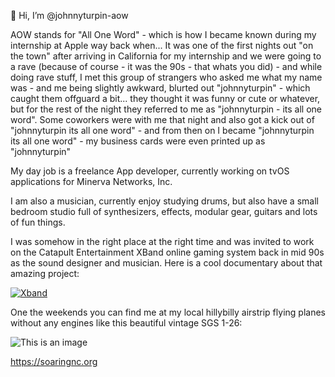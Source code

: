 👋 Hi, I’m @johnnyturpin-aow

AOW stands for "All One Word" - which is how I became known during my internship at Apple way back when... It was one of the first nights out "on the town" after arriving in California for my internship and we were going to a rave (because of course - it was the 90s - that whats you did) - and while doing rave stuff, I met this group of strangers who asked me what my name was - and me being slightly awkward, blurted out "johnnyturpin" - which caught them offguard a bit... they thought it was funny or cute or whatever, but for the rest of the night they referred to me as "johnnyturpin - its all one word". Some coworkers were with me that night and also got a kick out of "johnnyturpin its all one word" - and from then on I became "johnnyturpin its all one word" - my business cards were even printed up as "johnnyturpin"

My day job is a freelance App developer, currently working on tvOS applications for Minerva Networks, Inc.

I am also a musician, currently enjoy studying drums, but also have a small bedroom studio full of synthesizers, effects, modular gear, guitars and lots of fun things.

I was somehow in the right place at the right time and was invited to work on the Catapult Entertainment XBand online gaming system back in mid 90s as the sound designer and musician. Here is a cool documentary about that amazing project:


[![Xband](https://img.youtube.com/vi/k_5M-z_RUKA/sddefault.jpg)](https://www.youtube.com/watch?v=k_5M-z_RUKA)



One the weekends you can find me at my local hillybilly airstrip flying planes without any engines like this beautiful vintage SGS 1-26:


![This is an image](https://i.imgur.com/J0IK7JB.jpg)


https://soaringnc.org


<!---
johnnyturpin-aow/johnnyturpin-aow is a ✨ special ✨ repository because its `README.md` (this file) appears on your GitHub profile.
You can click the Preview link to take a look at your changes.
--->
